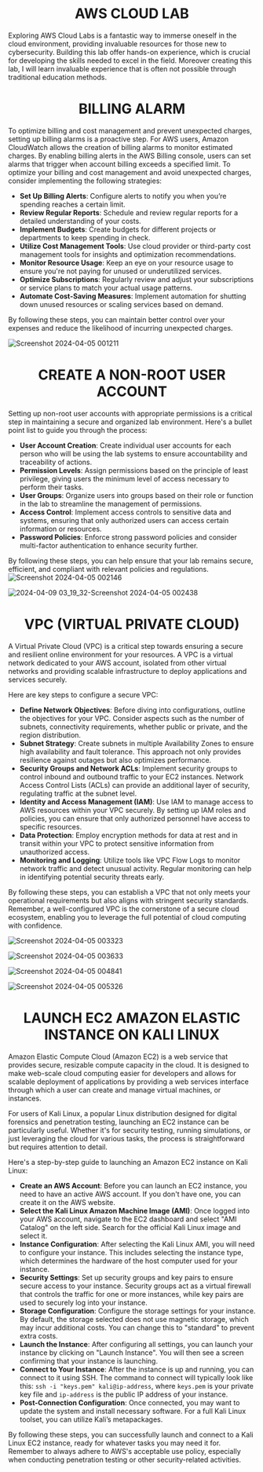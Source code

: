 <h1 align="center"> AWS CLOUD LAB</h1>


Exploring AWS Cloud Labs is a fantastic way to immerse oneself in the cloud environment, providing invaluable resources for those new to cybersecurity. Building this  lab offer hands-on experience, which is crucial for developing the skills needed to excel in the field. Moreover creating  this lab, I will learn invaluable experience that is often not possible through traditional education methods.

<h1 align="center">BILLING ALARM</h1>

To optimize billing and cost management and prevent unexpected charges, setting up billing alarms is a proactive step. For AWS users, Amazon CloudWatch allows the creation of billing alarms to monitor estimated charges. By enabling billing alerts in the AWS Billing console, users can set alarms that trigger when account billing exceeds a specified limit.
To optimize your billing and cost management and avoid unexpected charges, consider implementing the following strategies:

- **Set Up Billing Alerts**: Configure alerts to notify you when you’re spending reaches a certain limit.
- **Review Regular Reports**: Schedule and review regular reports for a detailed understanding of your costs.
- **Implement Budgets**: Create budgets for different projects or departments to keep spending in check.
- **Utilize Cost Management Tools**: Use cloud provider or third-party cost management tools for insights and optimization recommendations.
- **Monitor Resource Usage**: Keep an eye on your resource usage to ensure you're not paying for unused or underutilized services.
- **Optimize Subscriptions**: Regularly review and adjust your subscriptions or service plans to match your actual usage patterns.
- **Automate Cost-Saving Measures**: Implement automation for shutting down unused resources or scaling services based on demand.

By following these steps, you can maintain better control over your expenses and reduce the likelihood of incurring unexpected charges. 


![Screenshot 2024-04-05 001211](https://github.com/luzritacco/AWS-lab/assets/151267325/aab66d16-3e97-42ef-9761-79edba36c6b3)

##
<h1 align="center">CREATE A NON-ROOT USER ACCOUNT </h1>

Setting up non-root user accounts with appropriate permissions is a critical step in maintaining a secure and organized lab environment. Here's a bullet point list to guide you through the process:

- **User Account Creation**: Create individual user accounts for each person who will be using the lab systems to ensure accountability and traceability of actions.
- **Permission Levels**: Assign permissions based on the principle of least privilege, giving users the minimum level of access necessary to perform their tasks.
- **User Groups**: Organize users into groups based on their role or function in the lab to streamline the management of permissions.
- **Access Control**: Implement access controls to sensitive data and systems, ensuring that only authorized users can access certain information or resources.
- **Password Policies**: Enforce strong password policies and consider multi-factor authentication to enhance security further.
  
By following these steps, you can help ensure that your lab remains secure, efficient, and compliant with relevant policies and regulations.
 ![Screenshot 2024-04-05 002146](https://github.com/luzritacco/AWS-lab/assets/151267325/908ca7fb-d120-484c-a4d2-093de773be0f)

![2024-04-09 03_19_32-Screenshot 2024-04-05 002438](https://github.com/luzritacco/AWS-lab/assets/151267325/a6a1afa5-ad93-4af2-aba1-2cf7702360ef)

##

<h1 align="center">VPC (VIRTUAL PRIVATE CLOUD) </h1>

A Virtual Private Cloud (VPC) is a critical step towards ensuring a secure and resilient online environment for your resources. A VPC is a virtual network dedicated to your AWS account, isolated from other virtual networks and providing scalable infrastructure to deploy applications and services securely.

Here are key steps to configure a secure VPC:
- **Define Network Objectives**: Before diving into configurations, outline the objectives for your VPC. Consider aspects such as the number of subnets, connectivity requirements, whether public or private, and the region distribution.
-  **Subnet Strategy**: Create subnets in multiple Availability Zones to ensure high availability and fault tolerance. This approach not only provides resilience against outages but also optimizes performance.
-  **Security Groups and Network ACLs**: Implement security groups to control inbound and outbound traffic to your EC2 instances. Network Access Control Lists (ACLs) can provide an additional layer of security, regulating traffic at the subnet level.
-  **Identity and Access Management (IAM)**: Use IAM to manage access to AWS resources within your VPC securely. By setting up IAM roles and policies, you can ensure that only authorized personnel have access to specific resources.
-  **Data Protection**: Employ encryption methods for data at rest and in transit within your VPC to protect sensitive information from unauthorized access.
-  **Monitoring and Logging**: Utilize tools like VPC Flow Logs to monitor network traffic and detect unusual activity. Regular monitoring can help in identifying potential security threats early.

  
By following these steps, you can establish a VPC that not only meets your operational requirements but also aligns with stringent security standards. Remember, a well-configured VPC is the cornerstone of a secure cloud ecosystem, enabling you to leverage the full potential of cloud computing with confidence.


![Screenshot 2024-04-05 003323](https://github.com/luzritacco/AWS-lab/assets/151267325/0fbba438-25de-427e-a9cb-3cdbadb488b4)


![Screenshot 2024-04-05 003633](https://github.com/luzritacco/AWS-lab/assets/151267325/c8342e4b-529f-4311-83d6-33750d57f80a)

![Screenshot 2024-04-05 004841](https://github.com/luzritacco/AWS-lab/assets/151267325/9e1d3cb3-611b-4800-b6ad-2c20f82589e8)

![Screenshot 2024-04-05 005326](https://github.com/luzritacco/AWS-lab/assets/151267325/1cc8f665-5dfd-4cb3-9a54-935158571012)

   ##
   
<h1 align="center">LAUNCH EC2 AMAZON ELASTIC INSTANCE ON KALI LINUX </h1>


Amazon Elastic Compute Cloud (Amazon EC2) is a web service that provides secure, resizable compute capacity in the cloud. It is designed to make web-scale cloud computing easier for developers and allows for scalable deployment of applications by providing a web services interface through which a user can create and manage virtual machines, or instances.

For users of Kali Linux, a popular Linux distribution designed for digital forensics and penetration testing, launching an EC2 instance can be particularly useful. Whether it's for security testing, running simulations, or just leveraging the cloud for various tasks, the process is straightforward but requires attention to detail.

Here's a step-by-step guide to launching an Amazon EC2 instance on Kali Linux:

- **Create an AWS Account**: Before you can launch an EC2 instance, you need to have an active AWS account. If you don't have one, you can create it on the AWS website.
- **Select the Kali Linux Amazon Machine Image (AMI)**: Once logged into your AWS account, navigate to the EC2 dashboard and select "AMI Catalog" on the left side. Search for the official Kali Linux image and select it.
- **Instance Configuration**: After selecting the Kali Linux AMI, you will need to configure your instance. This includes selecting the instance type, which determines the hardware of the host computer used for your instance.
- **Security Settings**: Set up security groups and key pairs to ensure secure access to your instance. Security groups act as a virtual firewall that controls the traffic for one or more instances, while key pairs are used to securely log into your instance.
- **Storage Configuration**: Configure the storage settings for your instance. By default, the storage selected does not use magnetic storage, which may incur additional costs. You can change this to "standard" to prevent extra costs.
- **Launch the Instance**: After configuring all settings, you can launch your instance by clicking on "Launch Instance". You will then see a screen confirming that your instance is launching.
- **Connect to Your Instance**: After the instance is up and running, you can connect to it using SSH. The command to connect will typically look like this: `ssh -i "keys.pem" kali@ip-address`, where `keys.pem` is your private key file and `ip-address` is the public IP address of your instance.
- **Post-Connection Configuration**: Once connected, you may want to update the system and install necessary software. For a full Kali Linux toolset, you can utilize Kali’s metapackages.

By following these steps, you can successfully launch and connect to a Kali Linux EC2 instance, ready for whatever tasks you may need it for. Remember to always adhere to AWS's acceptable use policy, especially when conducting penetration testing or other security-related activities.

